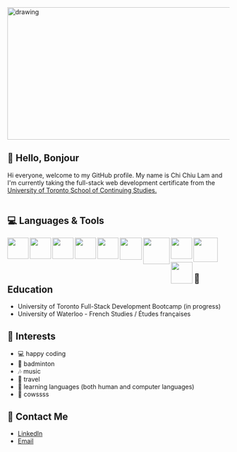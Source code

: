 <img src="https://user-images.githubusercontent.com/108379616/195622943-7dcbf826-a089-429f-9ce7-2b614f9a4eb1.jpg" alt="drawing" style="width:1000px; height: 300px"/>




## 👋 Hello, Bonjour


Hi everyone, welcome to my GitHub profile. My name is Chi Chiu Lam and I'm currently taking the full-stack web development certificate from the [University of Toronto School of Continuing Studies.](https://bootcamp.learn.utoronto.ca/coding/)
</br>
</br>

## 💻 Languages & Tools
<img align="left" src="https://user-images.githubusercontent.com/108379616/191407260-950ae469-a4f4-410f-a705-e5a7b3701f2b.svg" width="48">
<img align="left" src="https://user-images.githubusercontent.com/108379616/191407637-add57689-13dc-4ab0-9d00-327cbd1b4c67.svg" width="48">
<img align="left" src="https://user-images.githubusercontent.com/108379616/191412255-23d85bc2-e1b0-4fe2-bb63-f8216212a827.svg" width="48">
<img align="left" src="https://user-images.githubusercontent.com/108379616/191412392-ab3d9baa-c203-4d52-a6f4-23a6e68003d7.svg" width="48">
<img align="left" src="https://user-images.githubusercontent.com/108379616/191412905-e278eefc-c1f2-4871-a9e9-58f809becc9b.png" width="48">
<img align="left" src="https://user-images.githubusercontent.com/108379616/191413083-5fef8697-f98b-4b25-9d14-ce04e3a3084a.svg" width="50">
<img align="left" src="https://user-images.githubusercontent.com/108379616/191413297-705eacdf-d6d0-4898-8c0d-5e7c2c24d7ca.png" width="60">
<img align="left" src="https://user-images.githubusercontent.com/108379616/191414101-dc173292-65c6-44ea-bf22-637e181a6abe.png" width="48">
<img align="left" src="https://user-images.githubusercontent.com/108379616/191414328-43e9c5b3-7ab4-4642-af7a-9ee4a8abdf10.png" width="55">
<img align="left" src="https://user-images.githubusercontent.com/108379616/191414679-f75f9007-1e31-46d0-8208-c419aa3907d1.png" width="49">
</br>
</br>
</br>

## 📖 Education
* University of Toronto Full-Stack Development Bootcamp (in progress)
* University of Waterloo - French Studies / Études françaises

## 🚀 Interests
* 💻  happy coding
* 🏸  badminton
* 🎶  music
* 🗽  travel
* 📙  learning languages (both human and computer languages)
* 🐄 cowssss

## 📱 Contact Me
* [LinkedIn](https://www.linkedin.com/in/chichiu-lam-7142a771/)
* [Email](mailto:lamcc90@gmail.com)
